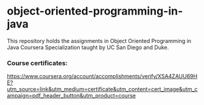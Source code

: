 # object-oriented-programming-in-java

This repository holds the assignments in Object Oriented Programming in Java Coursera Specialization taught by UC San Diego and Duke.

### Course certificates:
https://www.coursera.org/account/accomplishments/verify/XSA4ZAUU69HE?utm_source=link&utm_medium=certificate&utm_content=cert_image&utm_campaign=pdf_header_button&utm_product=course

